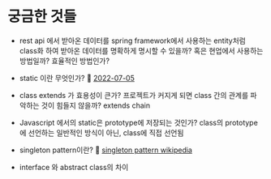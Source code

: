 # 궁금한 것들

- rest api 에서 받아온 데이터를 spring framework에서 사용하는 entity처럼 class화 하여 받아온 데이터를 명확하게 명시할 수 있을까? 혹은 현업에서 사용하는 방법일까? 효율적인 방법인가?

- static 이란 무엇인가?
:memo: [2022-07-05](https://github.com/Verdemese/typescript-study/blob/main/learned/20220705.md)

- class extends 가 효용성이 큰가? 프로젝트가 커지게 되면 class 간의 관계를 파악하는 것이 힘들지 않을까? extends chain

- Javascript 에서의 static은 prototype에 저장되는 것인가?
    class의 prototype에 선언하는 일반적인 방식이 아닌, class에 직접 선언됨

- singleton pattern이란?
:memo: [singleton pattern wikipedia](https://en.wikipedia.org/wiki/Singleton_pattern)

- interface 와 abstract class의 차이